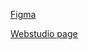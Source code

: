 [Figma](<https://www.figma.com/file/Kr5Q4EVrEAqpOWko4QeEJb/Web-Studio-(Version-4.0)?type=design&node-id=0-1&mode=design&t=AexQLtBjDJyL0XOG-0>)

[Webstudio page](https://sysqwerty.github.io/goit-markup-hw-01/)
